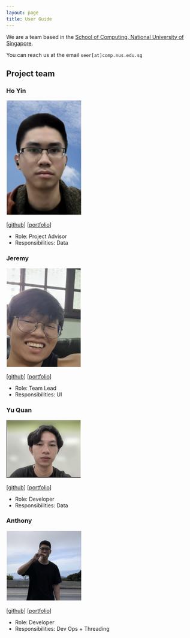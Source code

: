 ```yaml
---
layout: page
title: User Guide
---
```


We are a team based in the [School of Computing, National University of Singapore](http://www.comp.nus.edu.sg).

You can reach us at the email `seer[at]comp.nus.edu.sg`

## Project team

### Ho Yin

<img src="images/lhy-hoyin.png" width="200px">

[[github](https://github.com/lhy-hoyin)]
[[portfolio](team/johndoe.md)]

* Role: Project Advisor
* Responsibilities: Data

### Jeremy

<img src="images/jrmckh.png" width="200px">

[[github](http://github.com/JrmCkh)]
[[portfolio](team/johndoe.md)]

* Role: Team Lead
* Responsibilities: UI

### Yu Quan

<img src="images/bigheartsmallbrain.png" width="200px">

[[github](http://github.com/BigheartSmallbrain)]
[[portfolio](team/johndoe.md)]

* Role: Developer
* Responsibilities: Data

### Anthony

<img src="images/anthonynmh.png" width="200px">

[[github](http://github.com/anthonynmh)]
[[portfolio](team/johndoe.md)]

* Role: Developer
* Responsibilities: Dev Ops + Threading
